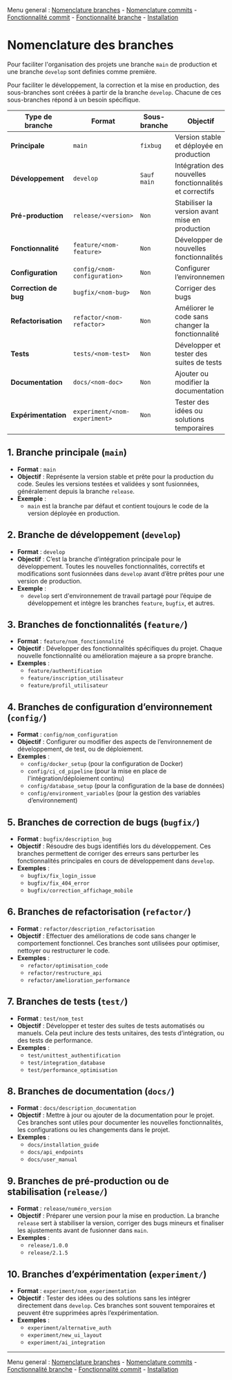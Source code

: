 Menu general : [Nomenclature branches](https://github.com/itdeveloppement/git-nomenclature-branches-commits/blob/develop/git-nomenclature-branches.md) - [Nomenclature commits](https://github.com/itdeveloppement/git-nomenclature-branches-commits/blob/develop/git-nomenclature-commits.md) - [Fonctionnalité commit](https://github.com/itdeveloppement/git-nomenclature-branches-commits/blob/develop/git-fonctionnalites-installation.md) - [Fonctionnalité branche](https://github.com/itdeveloppement/git-nomenclature-branches-commits/blob/develop/git-fonctionnalites-installation.md) - [Installation](https://github.com/itdeveloppement/git-nomenclature-branches-commits/blob/develop/git-fonctionnalites-installation.md#installation)

# Nomenclature des branches

Pour faciliter l'organisation des projets une branche `main` de production et une branche `develop` sont definies comme première.

Pour faciliter le développement, la correction et la mise en production, des sous-branches sont créées à partir de la branche `develop`. Chacune de ces sous-branches répond à un besoin spécifique.

| Type de branche         | Format                          | Sous-branche           | Objectif                                                 |
|-------------------------|---------------------------------|------------------------|----------------------------------------------------------|
| **Principale**          | `main`                          | `fixbug`               | Version stable et déployée en production                 |
| **Développement**       | `develop`                       | `Sauf main`            | Intégration des nouvelles fonctionnalités et correctifs  |
| **Pré-production**      | `release/<version>`             | `Non`                  | Stabiliser la version avant mise en production           |
| **Fonctionnalité**      | `feature/<nom-feature>`         | `Non`                  | Développer de nouvelles fonctionnalités                  |
| **Configuration**       | `config/<nom-configuration>`    | `Non`                  | Configurer l’environnement                               |
| **Correction de bug**   | `bugfix/<nom-bug>`              | `Non`                  | Corriger des bugs                                        |
| **Refactorisation**     | `refactor/<nom-refactor>`       | `Non`                  | Améliorer le code sans changer la fonctionnalité         |
| **Tests**               | `tests/<nom-test>`              | `Non`                  | Développer et tester des suites de tests                 |
| **Documentation**       | `docs/<nom-doc>`                | `Non`                  | Ajouter ou modifier la documentation                     |
| **Expérimentation**     | `experiment/<nom-experiment>`   | `Non`                  | Tester des idées ou solutions temporaires                |

## 1. Branche principale (`main`)

- **Format** : `main`
- **Objectif** : Représente la version stable et prête pour la production du code. Seules les versions testées et validées y sont fusionnées, généralement depuis la branche `release`.
- **Exemple** :
  - `main` est la branche par défaut et contient toujours le code de la version déployée en production.

## 2. Branche de développement (`develop`)

- **Format** : `develop`
- **Objectif** : C’est la branche d’intégration principale pour le développement. Toutes les nouvelles fonctionnalités, correctifs et modifications sont fusionnées dans `develop` avant d’être prêtes pour une version de production.
- **Exemple** :
  - `develop` sert d'environnement de travail partagé pour l’équipe de développement et intègre les branches `feature`, `bugfix`, et autres.

## 3. Branches de fonctionnalités (`feature/`)

- **Format** : `feature/nom_fonctionnalité`
- **Objectif** : Développer des fonctionnalités spécifiques du projet. Chaque nouvelle fonctionnalité ou amélioration majeure a sa propre branche.
- **Exemples** :
  - `feature/authentification`
  - `feature/inscription_utilisateur`
  - `feature/profil_utilisateur`

## 4. Branches de configuration d’environnement (`config/`)

- **Format** : `config/nom_configuration`
- **Objectif** : Configurer ou modifier des aspects de l’environnement de développement, de test, ou de déploiement.
- **Exemples** :
  - `config/docker_setup` (pour la configuration de Docker)
  - `config/ci_cd_pipeline` (pour la mise en place de l'intégration/déploiement continu)
  - `config/database_setup` (pour la configuration de la base de données)
  - `config/environment_variables` (pour la gestion des variables d’environnement)

## 5. Branches de correction de bugs (`bugfix/`)

- **Format** : `bugfix/description_bug`
- **Objectif** : Résoudre des bugs identifiés lors du développement. Ces branches permettent de corriger des erreurs sans perturber les fonctionnalités principales en cours de développement dans `develop`.
- **Exemples** :
  - `bugfix/fix_login_issue`
  - `bugfix/fix_404_error`
  - `bugfix/correction_affichage_mobile`

## 6. Branches de refactorisation (`refactor/`)

- **Format** : `refactor/description_refactorisation`
- **Objectif** : Effectuer des améliorations de code sans changer le comportement fonctionnel. Ces branches sont utilisées pour optimiser, nettoyer ou restructurer le code.
- **Exemples** :
  - `refactor/optimisation_code`
  - `refactor/restructure_api`
  - `refactor/amelioration_performance`

## 7. Branches de tests (`test/`)

- **Format** : `test/nom_test`
- **Objectif** : Développer et tester des suites de tests automatisés ou manuels. Cela peut inclure des tests unitaires, des tests d’intégration, ou des tests de performance.
- **Exemples** :
  - `test/unittest_authentification`
  - `test/integration_database`
  - `test/performance_optimisation`

## 8. Branches de documentation (`docs/`)

- **Format** : `docs/description_documentation`
- **Objectif** : Mettre à jour ou ajouter de la documentation pour le projet. Ces branches sont utiles pour documenter les nouvelles fonctionnalités, les configurations ou les changements dans le projet.
- **Exemples** :
  - `docs/installation_guide`
  - `docs/api_endpoints`
  - `docs/user_manual`

## 9. Branches de pré-production ou de stabilisation (`release/`)

- **Format** : `release/numéro_version`
- **Objectif** : Préparer une version pour la mise en production. La branche `release` sert à stabiliser la version, corriger des bugs mineurs et finaliser les ajustements avant de fusionner dans `main`.
- **Exemples** :
  - `release/1.0.0`
  - `release/2.1.5`

## 10. Branches d’expérimentation (`experiment/`)

- **Format** : `experiment/nom_experimentation`
- **Objectif** : Tester des idées ou des solutions sans les intégrer directement dans `develop`. Ces branches sont souvent temporaires et peuvent être supprimées après l’expérimentation.
- **Exemples** :
  - `experiment/alternative_auth`
  - `experiment/new_ui_layout`
  - `experiment/ai_integration`

___

Menu general : [Nomenclature branches](https://github.com/itdeveloppement/git-nomenclature-branches-commits/blob/develop/git-nomenclature-branches.md) - [Nomenclature commits](https://github.com/itdeveloppement/git-nomenclature-branches-commits/blob/develop/git-nomenclature-commits.md) - [Fonctionnalité branche](https://github.com/itdeveloppement/git-nomenclature-branches-commits/blob/develop/git-fonctionnalites-installation.md) - [Fonctionnalité commit](https://github.com/itdeveloppement/git-nomenclature-branches-commits/blob/develop/git-fonctionnalites-installation.md) - [Installation](https://github.com/itdeveloppement/git-nomenclature-branches-commits/blob/develop/git-fonctionnalites-installation.md#installation)